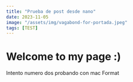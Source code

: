 ```yaml
---
title: "Prueba de post desde nano" 
date: 2023-11-05
image: "/assets/img/vagabond-for-portada.jpeg"
tags: [TEST]
---
```

# Welcome to my page :)
Intento numero dos probando con mac Format 
